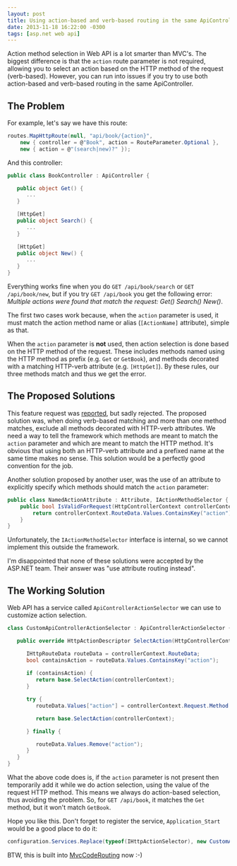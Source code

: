 ```yaml
---
layout: post
title: Using action-based and verb-based routing in the same ApiController
date: 2013-11-18 16:22:00 -0300
tags: [asp.net web api]
---
```


Action method selection in Web API is a lot smarter than MVC's. The biggest difference is that the `action` route parameter is not required, allowing you to select an action based on the HTTP method of the request (verb-based). However, you can run into issues if you try to use both action-based and verb-based routing in the same ApiController.

The Problem
-----------
For example, let's say we have this route:

```csharp
routes.MapHttpRoute(null, "api/book/{action}", 
    new { controller = @"Book", action = RouteParameter.Optional }, 
    new { action = @"(search|new)?" });
```

And this controller:

```csharp
public class BookController : ApiController {

   public object Get() {
      ...
   }

   [HttpGet]
   public object Search() {
      ...
   }

   [HttpGet]
   public object New() {
      ...
   }
}
```

Everything works fine when you do `GET /api/book/search` or `GET /api/book/new`, but if you try `GET /api/book` you get the following error: *Multiple actions were found that match the request: Get() Search() New()*.

The first two cases work because, when the `action` parameter is used, it must match the action method name or alias (`[ActionName]` attribute), simple as that.

When the `action` parameter is **not** used, then action selection is done based on the HTTP method of the request. These includes methods named using the HTTP method as prefix (e.g. `Get` or `GetBook`), and methods decorated with a matching HTTP-verb attribute (e.g. `[HttpGet]`). By these rules, our three methods match and thus we get the error.

The Proposed Solutions
----------------------

This feature request was [reported][1], but sadly rejected. The proposed solution was, when doing verb-based matching and more than one method matches, exclude all methods decorated with HTTP-verb attributes. We need a way to tell the framework which methods are meant to match the `action` parameter and which are meant to match the HTTP method. It's obvious that using both an HTTP-verb attribute and a prefixed name at the same time makes no sense. This solution would be a perfectly good convention for the job.

Another solution proposed by another user, was the use of an attribute to explicitly specify which methods should match the `action` parameter:

```csharp
public class NamedActionAttribute : Attribute, IActionMethodSelector {
    public bool IsValidForRequest(HttpControllerContext controllerContext, MethodInfo methodInfo) {
        return controllerContext.RouteData.Values.ContainsKey("action");
    }
}
```

Unfortunately, the `IActionMethodSelector` interface is internal, so we cannot implement this outside the framework.

I'm disappointed that none of these solutions were accepted by the ASP.NET team. Their answer was "use attribute routing instead".

The Working Solution
--------------------
Web API has a service called `ApiControllerActionSelector` we can use to customize action selection.

```csharp
class CustomApiControllerActionSelector : ApiControllerActionSelector {

   public override HttpActionDescriptor SelectAction(HttpControllerContext controllerContext) {

      IHttpRouteData routeData = controllerContext.RouteData;
      bool containsAction = routeData.Values.ContainsKey("action");
         
      if (containsAction) {
         return base.SelectAction(controllerContext);
      }

      try {
         routeData.Values["action"] = controllerContext.Request.Method.Method;

         return base.SelectAction(controllerContext);

      } finally {

         routeData.Values.Remove("action");
      }
   }
}
```

What the above code does is, if the `action` parameter is not present then temporarily add it while we do action selection, using the value of the request HTTP method. This means we always do action-based selection, thus avoiding the problem. So, for `GET /api/book`, it matches the `Get` method, but it won't match `GetBook`.

Hope you like this. Don't forget to register the service, `Application_Start` would be a good place to do it:

```csharp
configuration.Services.Replace(typeof(IHttpActionSelector), new CustomApiControllerActionSelector());
```

BTW, this is built into [MvcCodeRouting][2] now :-)

[1]: https://aspnetwebstack.codeplex.com/workitem/184
[2]: https://mvccoderouting.codeplex.com/